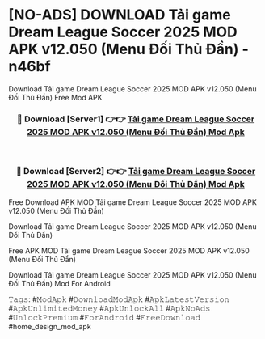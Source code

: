 # [NO-ADS] DOWNLOAD Tải game Dream League Soccer 2025 MOD APK v12.050 (Menu Đối Thủ Đần) - n46bf
Download Tải game Dream League Soccer 2025 MOD APK v12.050 (Menu Đối Thủ Đần) Free Mod APK

<div align="center">
<h3>🔴 Download [Server1] 👉👉 <a href="https://apk-comot.site?title=Tải_game_Dream_League_Soccer_2025_MOD_APK_v12.050_(Menu_Đối_Thủ_Đần)">Tải game Dream League Soccer 2025 MOD APK v12.050 (Menu Đối Thủ Đần) Mod Apk</a></h3><br>

<h3>🔴 Download [Server2] 👉👉 <a href="https://apk-comot.site?title=Tải_game_Dream_League_Soccer_2025_MOD_APK_v12.050_(Menu_Đối_Thủ_Đần)">Tải game Dream League Soccer 2025 MOD APK v12.050 (Menu Đối Thủ Đần) Mod Apk</a></h3>
</div>


Free Download APK MOD Tải game Dream League Soccer 2025 MOD APK v12.050 (Menu Đối Thủ Đần)

Download Tải game Dream League Soccer 2025 MOD APK v12.050 (Menu Đối Thủ Đần) 

Free APK MOD Tải game Dream League Soccer 2025 MOD APK v12.050 (Menu Đối Thủ Đần) 

Download Tải game Dream League Soccer 2025 MOD APK v12.050 (Menu Đối Thủ Đần) Mod For Android

𝚃𝚊𝚐𝚜: #𝙼𝚘𝚍𝙰𝚙𝚔 #𝙳𝚘𝚠𝚗𝚕𝚘𝚊𝚍𝙼𝚘𝚍𝙰𝚙𝚔 #𝙰𝚙𝚔𝙻𝚊𝚝𝚎𝚜𝚝𝚅𝚎𝚛𝚜𝚒𝚘𝚗 #𝙰𝚙𝚔𝚄𝚗𝚕𝚒𝚖𝚒𝚝𝚎𝚍𝙼𝚘𝚗𝚎𝚢 #𝙰𝚙𝚔𝚄𝚗𝚕𝚘𝚌𝚔𝙰𝚕𝚕 #𝙰𝚙𝚔𝙽𝚘𝙰𝚍𝚜 #𝚄𝚗𝚕𝚘𝚌𝚔𝙿𝚛𝚎𝚖𝚒𝚞𝚖 #𝙵𝚘𝚛𝙰𝚗𝚍𝚛𝚘𝚒𝚍 #𝙵𝚛𝚎𝚎𝙳𝚘𝚠𝚗𝚕𝚘𝚊𝚍 #home_design_mod_apk